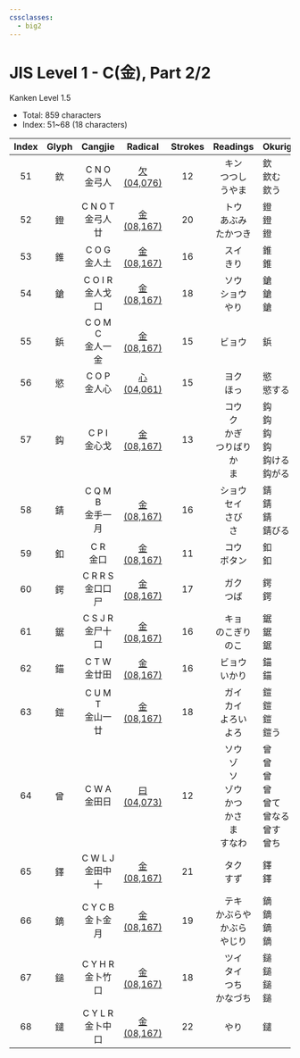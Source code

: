 ```yaml
---
cssclasses:
  - big2
---
```


# JIS Level 1 - C(金), Part 2/2

Kanken Level 1.5

- Total: 859 characters
- Index: 51~68 (18 characters)

| Index | Glyph |     Cangjie     |          Radical          | Strokes |                  Readings                  | Okurigana                                 |
| :---: | :---: | :-------------: | :-----------------------: | :-----: | :----------------------------------------: | ----------------------------------------- |
|  51   |   欽   |  C N O<br>金弓人   | [欠(04,076)](欠(04,076).md) |   12    |              キン<br>つつし<br>うやま              | 欽<br>欽む<br>欽う                             |
|  52   |   鐙   | C N O T<br>金弓人廿 | [金(08,167)](金(08,167).md) |   20    |             トウ<br>あぶみ<br>たかつき              | 鐙<br>鐙<br>鐙                               |
|  53   |   錐   |  C O G<br>金人土   | [金(08,167)](金(08,167).md) |   16    |                  スイ<br>きり                  | 錐<br>錐                                    |
|  54   |   鎗   | C O I R<br>金人戈口 | [金(08,167)](金(08,167).md) |   18    |              ソウ<br>ショウ<br>やり               | 鎗<br>鎗<br>鎗                               |
|  55   |   鋲   | C O M C<br>金人一金 | [金(08,167)](金(08,167).md) |   15    |                    ビョウ                     | 鋲                                         |
|  56   |   慾   |  C O P<br>金人心   | [心(04,061)](心(04,061).md) |   15    |                  ヨク<br>ほっ                  | 慾<br>慾する                                  |
|  57   |   鈎   |  C P I<br>金心戈   | [金(08,167)](金(08,167).md) |   13    |      コウ<br>ク<br>かぎ<br>つりばり<br>か<br>ま       | 鈎<br>鈎<br>鈎<br>鈎<br>鈎ける<br>鈎がる            |
|  58   |   錆   | C Q M B<br>金手一月 | [金(08,167)](金(08,167).md) |   16    |            ショウ<br>セイ<br>さび<br>さ            | 錆<br>錆<br>錆<br>錆びる                        |
|  59   |   釦   |    C R<br>金口    | [金(08,167)](金(08,167).md) |   11    |                 コウ<br>ボタン                  | 釦<br>釦                                    |
|  60   |   鍔   | C R R S<br>金口口尸 | [金(08,167)](金(08,167).md) |   17    |                  ガク<br>つば                  | 鍔<br>鍔                                    |
|  61   |   鋸   | C S J R<br>金尸十口 | [金(08,167)](金(08,167).md) |   16    |              キョ<br>のこぎり<br>のこ              | 鋸<br>鋸<br>鋸                               |
|  62   |   錨   |  C T W<br>金廿田   | [金(08,167)](金(08,167).md) |   16    |                 ビョウ<br>いかり                 | 錨<br>錨                                    |
|  63   |   鎧   | C U M T<br>金山一廿 | [金(08,167)](金(08,167).md) |   18    |           ガイ<br>カイ<br>よろい<br>よろ            | 鎧<br>鎧<br>鎧<br>鎧う                         |
|  64   |   曾   |  C W A<br>金田日   | [曰(04,073)](曰(04,073).md) |   12    | ソウ<br>ゾ<br>ソ<br>ゾウ<br>かつ<br>かさ<br>ま<br>すなわ | 曾<br>曾<br>曾<br>曾<br>曾て<br>曾なる<br>曾す<br>曾ち |
|  65   |   鐸   | C W L J<br>金田中十 | [金(08,167)](金(08,167).md) |   21    |                  タク<br>すず                  | 鐸<br>鐸                                    |
|  66   |   鏑   | C Y C B<br>金卜金月 | [金(08,167)](金(08,167).md) |   19    |          テキ<br>かぶらや<br>かぶら<br>やじり          | 鏑<br>鏑<br>鏑<br>鏑                          |
|  67   |   鎚   | C Y H R<br>金卜竹口 | [金(08,167)](金(08,167).md) |   18    |           ツイ<br>タイ<br>つち<br>かなづち           | 鎚<br>鎚<br>鎚<br>鎚                          |
|  68   |   鑓   | C Y L R<br>金卜中口 | [金(08,167)](金(08,167).md) |   22    |                     やり                     | 鑓                                         |
